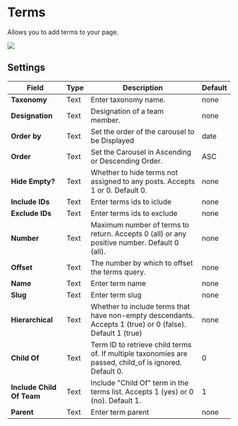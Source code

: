 # Terms

Allows you to add terms to your page.

![](http://transvelo.github.io/docs/techmarket/images/terms-setting.png)

## Settings

| Field | Type | Description | Default
| -- | -- | -- | -- |
| **Taxonomy** | Text | Enter taxonomy name. | none
| **Designation** | Text |Designation of a team member.| none
| **Order by** | Text |  Set the order of the carousel to be Displayed | date
| **Order** | Text | Set the Carousel in Ascending or Descending Order. | ASC
| **Hide Empty?** | Text | Whether to hide terms not assigned to any posts. Accepts 1 or 0. Default 0.| none
| **Include IDs** | Text |  Enter terms ids to iclude | none
| **Exclude IDs** | Text |  Enter terms ids to exclude | none
| **Number** | Text |  Maximum number of terms to return. Accepts 0 (all) or any positive number. Default 0 (all). | none
| **Offset** | Text |  The number by which to offset the terms query. | none
| **Name** | Text |  Enter term name | none
| **Slug** | Text |  Enter term slug | none
| **Hierarchical** | Text |  Whether to include terms that have non-empty descendants. Accepts 1 (true) or 0 (false). Default 1 (true) | none
| **Child Of** | Text |  Term ID to retrieve child terms of. If multiple taxonomies are passed, child_of is ignored. Default 0. | 0
| **Include Child Of Team** | Text |  Include "Child Of" term in the terms list. Accepts 1 (yes) or 0 (no). Default 1. | 1
| **Parent** | Text |  Enter term parent | none

